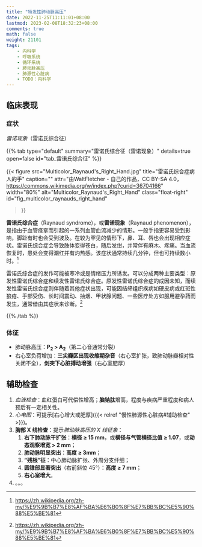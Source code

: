 ```yaml
---
title: "特发性肺动脉高压"
date: 2022-11-25T11:11:01+08:00
lastmod: 2023-02-08T18:32:23+08:00
comments: true
math: false
weight: 21101
tags:
    - 内科学
    - 呼吸系统
    - 循环系统
    - 肺动脉高压
    - 肺源性心脏病
    - TODO：内科学
---
```


<!--more-->

## 临床表现

### 症状

*雷诺现象*（雷诺氏综合征）

{{% tab type="default" summary="雷诺氏综合征（雷诺现象）" details=true open=false id="tab_雷诺氏综合征" %}}

{{< figure
    src="Multicolor_Raynaud's_Right_Hand.jpg" title="雷诺氏综合症病人的手" caption=""
    attr="由WaltFletcher - 自己的作品，CC BY-SA 4.0，https://commons.wikimedia.org/w/index.php?curid=36704166"
    width="80%" alt="Multicolor_Raynaud's_Right_Hand" class="float-right" id="fig_multicolor_raynauds_right_hand"
>}}

**雷诺氏综合症**（Raynaud syndrome），或**雷诺现象**（Raynaud phenomenon），是指由于血管痉挛而引起的一系列血管血流减少的情形。一般手指更容易受到影响，脚趾有时也会受到波及。在较为罕见的情形下，鼻、耳、唇也会出现相应症状。雷诺氏综合症会导致肢体变得苍白，随后发绀，并常伴有麻木、疼痛。当血流恢复时，患处会变得潮红并有灼热感。该症状通常持续几分钟，但也可持续数小时。[^1]

雷诺氏综合症的发作可能被寒冷或是情绪压力所诱发。可以分成两种主要类型：原发性雷诺氏综合症和续发性雷诺氏综合症。原发性雷诺氏综合症的成因未知，而续发性雷诺氏综合症则伴随着其他症状出现，可能因结缔组织疾病如硬皮病或红斑性狼疮、手部受伤、长时间震动、抽烟、甲状腺问题、一些医疗处方如服用避孕药而发生，通常借由其症状来诊断。[^1]

[^1]: https://zh.wikipedia.org/zh-my/%E9%9B%B7%E8%AF%BA%E6%B0%8F%E7%BB%BC%E5%90%88%E5%BE%81

{{% /tab %}}

### 体征

- 肺动脉高压：**P<sub>2</sub> \> A<sub>2</sub>**（第二心音通常分裂）
- 右心室负荷增加：**三尖瓣区出现收缩期杂音**（右心室扩张，致肺动脉瓣相对性关闭不全），**剑突下心脏搏动增强**（右心室肥厚）

## 辅助检查

1. *血液检查*：血红蛋白可代偿性增高；**脑钠肽**增高，程度与疾病严重程度和病人预后有一定相关性。
2. *心电图*：可提示[右心增大或肥厚]({{< relref "慢性肺源性心脏病#辅助检查" >}})。
3. **胸部 X 线检查**：提示*肺动脉高压的 X 线征象*：
    1. **右下肺动脉干扩张**：**横径 ≥ 15 mm**，或**横径与气管横径比值 ≥ 1.07**，或**动态观察增宽 \> 2 mm**；
    2. **肺动脉明显突出**：**高度 ≥ 3mm**；
    3. **“残根”征**：中心肺动脉扩张、外周分支纤细；
    4. **圆锥部显著突出**（右前斜位 45°）：**高度 ≥ 7 mm**；
    5. **右心室增大**。
4. 。。。
